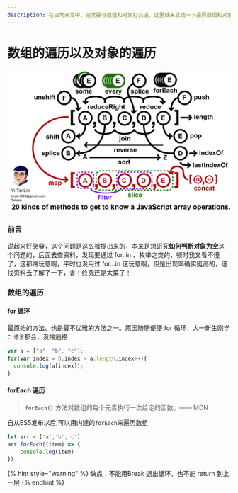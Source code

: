 ```yaml
---
description: 在日常开发中，经常要与数组和对象打交道，这里就来总结一下遍历数组和对象的一些方法
---
```


# 数组的遍历以及对象的遍历

###  

![20 &#x79CD;&#x6570;&#x7EC4;&#x64CD;&#x4F5C;&#x65B9;&#x6CD5;](../.gitbook/assets/image%20%284%29.png)

### 前言

 说起来好笑😁，这个问题是这么被提出来的，本来是想研究**如何判断对象为空**这个问题的，后面去查资料，发现要通过 for..in 、枚举之类的，顿时我又看不懂了，这都啥玩意啊，平时也没用过 for...in 这玩意啊，但是出现率确实挺高的，遂找资料去了解了一下，害！终究还是太菜了！

###  数组的遍历

####  for 循环

 最原始的方法、也是最不优雅的方法之一。原因随随便便 for 循环，大一新生刚学 `C 语言`都会，没啥逼格

```javascript
var a = ["a", "b", "c"];
for(var index = 0;index < a.length;index++){
  console.log(a[index]);
}
```

####  forEach 遍历

> **`forEach()`** 方法对数组的每个元素执行一次给定的函数。—— MDN

 自从ES5发布以后,可以用内建的`forEach`来遍历数组

```javascript
let arr = ['a','b','c']
arr.forEach((item) => {
    console.log(item)
})
```

{% hint style="warning" %}
缺点：不能用Break 退出循环，也不能 return 到上一层
{% endhint %}



